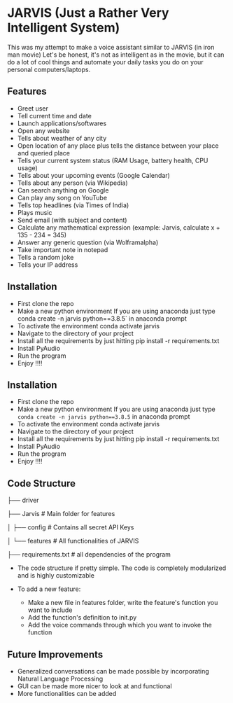 
# JARVIS (Just a Rather Very Intelligent System)

This was my attempt to make a voice assistant similar to JARVIS (in iron man movie)
Let's be honest, it's not as intelligent as in the movie, but it can do a lot of cool things and automate your daily tasks you do on your personal computers/laptops.


## Features

- Greet user
- Tell current time and date
- Launch applications/softwares
- Open any website
- Tells about weather of any city
- Open location of any place plus tells the distance between your place and queried place
- Tells your current system status (RAM Usage, battery health, CPU usage)
- Tells about your upcoming events (Google Calendar)
- Tells about any person (via Wikipedia)
- Can search anything on Google
- Can play any song on YouTube
- Tells top headlines (via Times of India)
- Plays music
- Send email (with subject and content)
- Calculate any mathematical expression (example: Jarvis, calculate x + 135 - 234 = 345)
- Answer any generic question (via Wolframalpha)
- Take important note in notepad
- Tells a random joke
- Tells your IP address

## Installation

- First clone the repo
- Make a new python environment If you are using anaconda just type conda create -n jarvis python==3.8.5`  in anaconda prompt
- To activate the environment conda activate jarvis
- Navigate to the directory of your project
- Install all the requirements by just hitting pip install -r requirements.txt
- Install PyAudio
- Run the program
- Enjoy !!!!
## Installation

- First clone the repo
- Make a new python environment If you are using anaconda just type `conda create -n jarvis python==3.8.5`  in anaconda prompt
- To activate the environment conda activate jarvis
- Navigate to the directory of your project
- Install all the requirements by just hitting pip install -r requirements.txt
- Install PyAudio
- Run the program
- Enjoy !!!!
## Code Structure

├── driver

├── Jarvis              # Main folder for features 

│   ├── config          # Contains all secret API Keys

│   └── features        # All functionalities of JARVIS 

├── requirements.txt    # all dependencies of the program

- The code structure if pretty simple. The code is completely modularized and is highly customizable

- To add a new feature:
    - Make a new file in features folder, write the feature's function you want to include
    - Add the function's definition to init.py
    - Add the voice commands through which you want to invoke the function
## Future Improvements

- Generalized conversations can be made possible by incorporating Natural Language Processing
- GUI can be made more nicer to look at and functional
- More functionalities can be added
